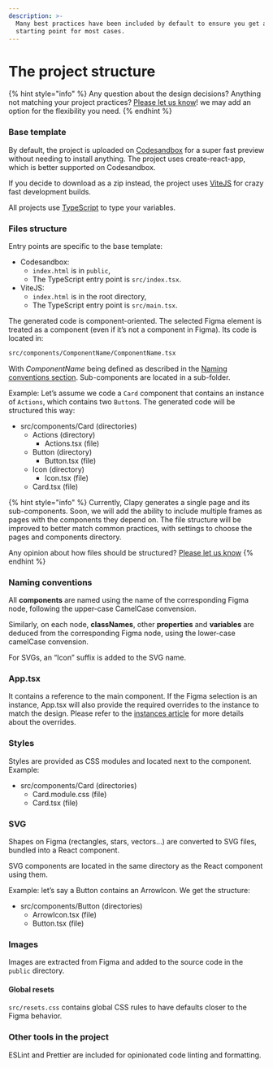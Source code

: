 ```yaml
---
description: >-
  Many best practices have been included by default to ensure you get a good
  starting point for most cases.
---
```


# The project structure

{% hint style="info" %}
Any question about the design decisions? Anything not matching your project practices? [Please let us know](https://clapy.co/contact)! we may add an option for the flexibility you need.
{% endhint %}

### Base template

By default, the project is uploaded on [Codesandbox](https://codesandbox.io/) for a super fast preview without needing to install anything. The project uses create-react-app, which is better supported on Codesandbox.

If you decide to download as a zip instead, the project uses [ViteJS](https://vitejs.dev/) for crazy fast development builds.

All projects use [TypeScript](https://www.typescriptlang.org/) to type your variables.

### Files structure

Entry points are specific to the base template:

* Codesandbox:
  * `index.html` is in `public`,
  * The TypeScript entry point is `src/index.tsx`.
* ViteJS:
  * `index.html` is in the root directory,
  * The TypeScript entry point is `src/main.tsx`.

The generated code is component-oriented. The selected Figma element is treated as a component (even if it’s not a component in Figma). Its code is located in:

```html
src/components/ComponentName/ComponentName.tsx
```

With _ComponentName_ being defined as described in the [Naming conventions section](the-project-structure.md#naming-conventions). Sub-components are located in a sub-folder.

Example: Let’s assume we code a `Card` component that contains an instance of `Actions`, which contains two `Button`s. The generated code will be structured this way:

* src/components/Card (directories)
  * Actions (directory)
    * Actions.tsx (file)
  * Button (directory)
    * Button.tsx (file)
  * Icon (directory)
    * Icon.tsx (file)
  * Card.tsx (file)

{% hint style="info" %}
Currently, Clapy generates a single page and its sub-components. Soon, we will add the ability to include multiple frames as pages with the components they depend on. The file structure will be improved to better match common practices, with settings to choose the pages and components directory.

Any opinion about how files should be structured? [Please let us know](https://clapy.co/contact)
{% endhint %}

### Naming conventions

All **components** are named using the name of the corresponding Figma node, following the upper-case CamelCase convension.

Similarly, on each node, **classNames**, other **properties** and **variables** are deduced from the corresponding Figma node, using the lower-case camelCase convension.

For SVGs, an “Icon” suffix is added to the SVG name.

### App.tsx

It contains a reference to the main component. If the Figma selection is an instance, App.tsx will also provide the required overrides to the instance to match the design. Please refer to the [instances article](instances.md) for more details about the overrides.

### Styles

Styles are provided as CSS modules and located next to the component. Example:

* src/components/Card (directories)
  * Card.module.css (file)
  * Card.tsx (file)

### SVG

Shapes on Figma (rectangles, stars, vectors…) are converted to SVG files, bundled into a React component.

SVG components are located in the same directory as the React component using them.

Example: let’s say a Button contains an ArrowIcon. We get the structure:

* src/components/Button (directories)
  * ArrowIcon.tsx (file)
  * Button.tsx (file)

### Images

Images are extracted from Figma and added to the source code in the `public` directory.

#### Global resets

`src/resets.css` contains global CSS rules to have defaults closer to the Figma behavior.

### Other tools in the project

ESLint and Prettier are included for opinionated code linting and formatting.
